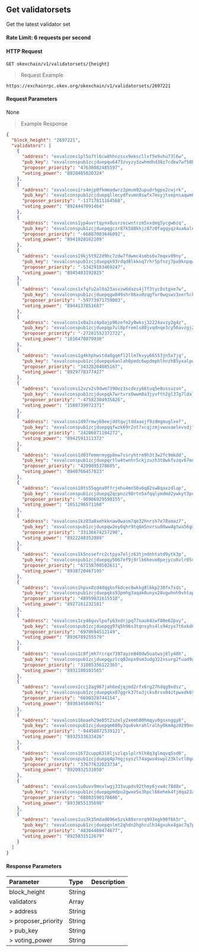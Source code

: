 ## Get validatorsets

Get the latest validator set

#### Rate Limit: 6 requests per second

#### HTTP Request

`GET okexchain/v1/validatorsets/{height}`

> Request Example

```wiki
https://exchainrpc.okex.org/okexchain/v1/validatorsets/2697221
```

#### Request Parameters

None
> Example Response

```json
{
  "block_height": "2697221",
  "validators": [
    {
      "address": "exvalcons1pl5u7tl6cw8hhnzssx9ekscllxf5e9vhu73l6w",
      "pub_key": "exvalconspub1zcjduepqu6473zvyzy3zwhmdhd38z7cdkw7wf50hdztngrndhxgr8xrqhrrq0m3nhf",
      "proposer_priority": "47638082485597",
      "voting_power": "8928485820324"
    },
    {
      "address": "exvalcons1rs4mjp0fkmmadwrz2pmum92upudrhgpx2cwjrk",
      "pub_key": "exvalconspub1zcjduepqllecydfvumn0swfx7mvyjtxepnsaqwm6qu4n0294st82qrc4zd8qtmeftd",
      "proposer_priority": "-11717811164568",
      "voting_power": "8924447091464"
    },
    {
      "address": "exvalcons1yp4uvrtqynx0usrzecwntrzm5xxdeg5ycgw6zq",
      "pub_key": "exvalconspub1zcjduepqgczr87k588khjz87z0fagqyqz4ua6alevq2hcfdldv5wmx4293xsuhhmk3",
      "proposer_priority": "-66887003646092",
      "voting_power": "8941020162109"
    },
    {
      "address": "exvalcons19kj5t922d9hc7zdw7fdwmc4smhs6v7mqxv09ny",
      "pub_key": "exvalconspub1zcjduepqk93rdqd8lkknq7rhr5pfnzj7px0knpqw85jycsqdj7xvc950q5vqdqu4rx",
      "proposer_priority": "-53429103469247",
      "voting_power": "8945483192825"
    },
    {
      "address": "exvalcons1xfqfu2al0a23asvzw6dazs4j7f3tyc0stgxe7w",
      "pub_key": "exvalconspub1zcjduepqgw849shr86xu0zqgfur0wqsws3xer5ckfy0k5ga969wxqfmllz0q39yrch",
      "proposer_priority": "-59773971759003",
      "voting_power": "8944137851687"
    },
    {
      "address": "exvalcons1x0a2sz4p0ajp96zefm2y0wksj32224avzy2g4z",
      "pub_key": "exvalconspub1zcjduepqp7ul8pfremls80jvqdnqe3cy56avzgj25jjqz0luz3cjzlp8a3ssur08mt",
      "proposer_priority": "-27281552372722",
      "voting_power": "1816470879930"
    },
    {
      "address": "exvalcons1g4khphwstda0gqmfl2llm7kvyy66553jn5x7jq",
      "pub_key": "exvalconspub1zcjduepqv6anlah0pedc6wpdmphlhnzh85yxalpwgwf9zk6enjxh5pg0swfs9e5nj3",
      "proposer_priority": "34328204085167",
      "voting_power": "8929778377427"
    },
    {
      "address": "exvalcons12vzv2s9dwm7390ez3scdezy66tuq5e0ussvzsn",
      "pub_key": "exvalconspub1zcjduepqk7wrtvrx0wwm8a3jyvfth2gl37g7ldal8sn0ydvjv2vxawyflw4s49xuv2",
      "proposer_priority": "-47582304935826",
      "voting_power": "1580739072371"
    },
    {
      "address": "exvalcons1d97rmwj60eejddtqujtddaaejf9zdmgmuglxef",
      "pub_key": "exvalconspub1zcjduepqqfwzk69r2nt7xcqjzmjvwuxaelevsdjftgqk8wafmdqr9ac9gd0ssukkrn",
      "proposer_priority": "24286871104272",
      "voting_power": "8942591311372"
    },
    {
      "address": "exvalcons1d03femmrmygp8ew7ssryhtrm9h3t3w2fc9mkdd",
      "pub_key": "exvalconspub1zcjduepqrtlw4twnhr5ckjzuzh3t0wkfvzqv67mnk4pkz645gaqclevzn7lqaf37v9",
      "proposer_priority": "4209895378605",
      "voting_power": "8940766457823"
    },
    {
      "address": "exvalcons10ts55qgna9ffrjehu4mn56v6q82sw8qaxzdlap",
      "pub_key": "exvalconspub1zcjduepq2qcpnzz98rtn5afqqlymdmd2ywkyt3pqwyduskdyayt248znu2rq7dmrmx",
      "proposer_priority": "-98906929598155",
      "voting_power": "1651296571160"
    },
    {
      "address": "exvalcons1kz83a8xehkknaw9wasm7qe32hnrsh7e78xmaz7",
      "pub_key": "exvalconspub1zcjduepqw2ey0qhr9tq6m5nvrsu00ww4gtwa56gm4w49rksfgpngsgqz9rwsvq4s86",
      "proposer_priority": "33136674257290",
      "voting_power": "8922248352089"
    },
    {
      "address": "exvalcons1k5nssefrc2ctpya7eljz63tjndnhtatd9ytk3p",
      "pub_key": "exvalconspub1zcjduepqy5067ef9j9rlk6keue8pejycu6vlr85q5a9x4kkpwa0wg56ngp4q6h0cr7",
      "proposer_priority": "67158700502611",
      "voting_power": "8938720467195"
    },
    {
      "address": "exvalcons1hpvx0zd4dqgknfkdcec8wkkg8l6kp230fx7sds",
      "pub_key": "exvalconspub1zcjduepqks93pmhg3aqak0unyx28vgwhnh9vhtapddm75uax4ls2z2frfunsd9mnrx",
      "proposer_priority": "48959031615518",
      "voting_power": "8927161232181"
    },
    {
      "address": "exvalcons1cy46guvlpufy63xdrjpq77nauk4zwf80e62pvy",
      "pub_key": "exvalconspub1zcjduepqg97q5h96s3tqnsyhs4ls94zyx7t6xkd6hrg9cmzzm0fvclstghvq3qlc6j",
      "proposer_priority": "6970694512149",
      "voting_power": "8936789255579"
    },
    {
      "address": "exvalcons1c8fjmh7rcrqx7397ayze840dw5uatwsj8ly48h",
      "pub_key": "exvalconspub1zcjduepqyzlcq82epx9sm3udg322xsurg2fuad9gdf4f87zclm6yap2qrppsu8lmdq",
      "proposer_priority": "31805356122365",
      "voting_power": "8931100101565"
    },
    {
      "address": "exvalcons1ccj2ag967jah6edjqjmd2rfx6rg27hdqg9xdsz",
      "pub_key": "exvalconspub1zcjduepqkx07ggrk37tu3jcks0rsx04ztpwxdk6ykffs39t3dpn38nqfqxtq7ahgzz",
      "proposer_priority": "6690328744154",
      "voting_power": "8936345849761"
    },
    {
      "address": "exvalcons16eaeh29e85t2szely2xemh80hmqyv0gsxnggy8",
      "pub_key": "exvalconspub1zcjduepqm608y3qu6vkrahlralhy0km4gz0299nqk2uutftg00svr73q7e5ssytssw",
      "proposer_priority": "-94450872539121",
      "voting_power": "8932533633426"
    },
    {
      "address": "exvalcons1672cupp63l8ljszlqslplrhlh8q3glmqvq5sd0",
      "pub_key": "exvalconspub1zcjduepq4p7mgjsyszl74agwv4swpl23klvtl0gn7vmfy3cz36yh87qusuesek95hn",
      "proposer_priority": "37677632023734",
      "voting_power": "8920932531050"
    },
    {
      "address": "exvalcons1u0uvv9mnxlwgj333uupds92thmy6jvw4c78d8v",
      "pub_key": "exvalconspub1zcjduepqpmdpu2gwxe5x3hpcl66ehek4fjdqa23aunsj8gs3ug94yvrx8adsa8tqhk",
      "proposer_priority": "68803590178606",
      "voting_power": "8933855135698"
    },
    {
      "address": "exvalcons1us3k35mdad096e5zsk88xrnrq993egk90f6k5r",
      "pub_key": "exvalconspub1zcjduepqnlmt2qhdn2hghculh34gxukx4gac7q7pl24knglc0lqpsrrph6ps6e7pwh",
      "proposer_priority": "48364488474677",
      "voting_power": "8925831512679"
    }
  ]
}
```

#### Response Parameters

| **Parameter** | **Type** | **Description**                                                                                                                                                                                                                                                      |
| :----------------- | :------- | :------------------------------------------------------------------------------------------------------------------------------------------------------------------------------------------------------------------------------------------------------------------- |
|  block_height         | String    | 				|
|  validators           | Array     | 				|
| > address             | String    | 				|
| > proposer_priority   | String    | 				|
| > pub_key             | String    | 				|
| > voting_power        | String    | 				|